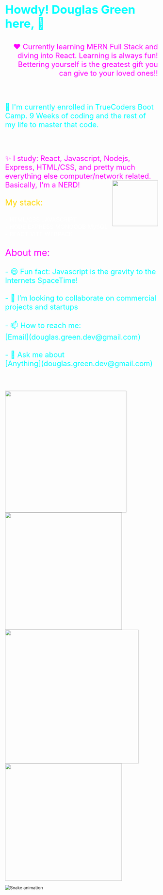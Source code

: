 <!-- @format -->
## <p style="font-size: 2.4rem; color: cyan;"> Howdy! Douglas Green here, 👋</p>

<p align="right" style="font-size: 1.5rem; color: magenta;">❤️ Currently learning MERN Full Stack and diving into React. Learning is always fun! Bettering yourself is the greatest gift you can give to your loved ones!!</p>
<br><br>
<p align="left" style="font-size: 1.5rem; color: cyan;" >🤔 I'm currently enrolled in TrueCoders Boot Camp. 9 Weeks of coding and the rest of my life to master that code.</p>
<br><br>

<p align="left" style="font-size: 1.5rem; color: magenta;">✨ I study: React, Javascript, Nodejs, Express, HTML/CSS, and pretty much everything else computer/network related. Basically, I'm a NERD!

<img align="right" src="https://media.giphy.com/media/v1.Y2lkPTc5MGI3NjExMnBseXM4NDRpc3g5MzRwbmVoZHExYTFvd3p2OHRqYmpzb3F6NGtwcSZlcD12MV9naWZzX3NlYXJjaCZjdD1n/xT9IgzoKnwFNmISR8I/giphy.gif" width="150">

<p align="left" style="font-size: 1.7rem; color: gold;">My stack:</p>

<p align="left" style="font-size: 1.2rem; color: white;">- HTML/CSS JAVASCRIPT<br> 
- NODE EXPRESS MONGODB MySQL<br>
- REACT VITE WEBPACK</p> 
<p align="left" style="font-size: 1.9rem; color:magenta; ";>About me:</p>
<p align="left" style="font-size: 1.5rem; color: cyan;">- 😄 Fun fact: Javascript is the gravity to the Internets SpaceTime!<br><br>
- 🔭 I’m looking to collaborate on commercial projects and startups<br><br>
- 📫 How to reach me:<br> [Email](douglas.green.dev@gmail.com)<br><br>
- 💬 Ask me about<br> [Anything](douglas.green.dev@gmail.com)</p>
<br>
<br>
<br>
<div>
  <img width="400px" src="https://github-readme-stats.vercel.app/api?username=Douglas-Green&show_icons=true&theme=onedark">
  <img width="385px" src="https://github-readme-stats.anuraghazra1.vercel.app/api/top-langs/?username=Douglas-Green&layout=compact&theme=onedark" />
  <img width="440px" src="https://github-readme-activity-graph.vercel.app/graph?username=Douglas-Green&theme=github">
  <img width="385px" src="https://github-readme-streak-stats.herokuapp.com/?user=Douglas-Green&theme=onedark" />
</div>

![Snake animation](https://github.com/eagrundy/eagrundy/blob/output/github-contribution-grid-snake.svg)

